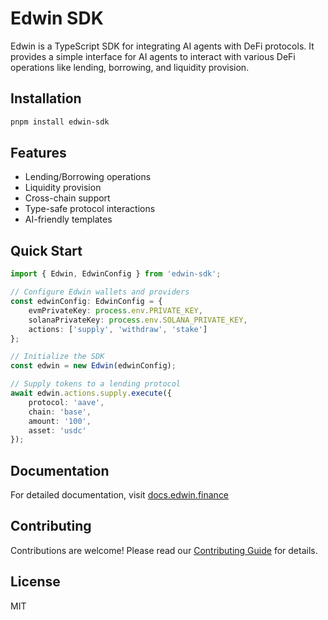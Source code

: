 # Edwin SDK

Edwin is a TypeScript SDK for integrating AI agents with DeFi protocols. It provides a simple interface for AI agents to interact with various DeFi operations like lending, borrowing, and liquidity provision.

## Installation

```bash
pnpm install edwin-sdk
```

## Features

- Lending/Borrowing operations
- Liquidity provision
- Cross-chain support
- Type-safe protocol interactions
- AI-friendly templates

## Quick Start

```typescript
import { Edwin, EdwinConfig } from 'edwin-sdk';

// Configure Edwin wallets and providers
const edwinConfig: EdwinConfig = {
    evmPrivateKey: process.env.PRIVATE_KEY,
    solanaPrivateKey: process.env.SOLANA_PRIVATE_KEY,
    actions: ['supply', 'withdraw', 'stake']
};

// Initialize the SDK
const edwin = new Edwin(edwinConfig);

// Supply tokens to a lending protocol
await edwin.actions.supply.execute({
    protocol: 'aave',
    chain: 'base',
    amount: '100',
    asset: 'usdc'
});
```


## Documentation

For detailed documentation, visit [docs.edwin.finance](https://docs.edwin.finance)

## Contributing

Contributions are welcome! Please read our [Contributing Guide](CONTRIBUTING.md) for details.

## License

MIT